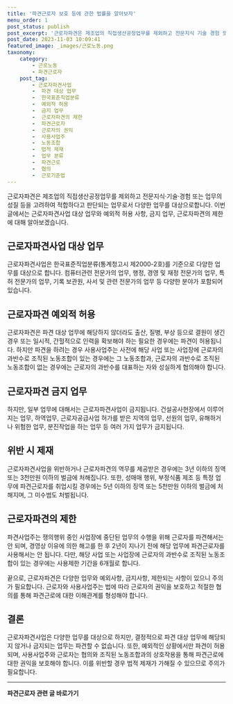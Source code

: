 ```yaml
---
title: '파견근로자 보호 등에 관한 법률을 알아보자'
menu_order: 1
post_status: publish
post_excerpt: '근로자파견은 제조업의 직접생산공정업무를 제외하고 전문지식 기술 경험 또는 업무의 성질 등을 고려하여 적합하다고 판단되는 업무로서 다양한 업무를 대상으로합니다. 이번 글에서는 근로자파견사업 대상 업무와 예외적 허용 사항, 금지 업무, 근로자파견의 제한에 대해 알아보겠습니다.'
post_date: 2023-11-03 10:09:41
featured_image: _images/근로노동.png
taxonomy:
    category:
        - 근로노동
        - 파견근로자
    post_tag:
        - 근로자파견사업
        -  파견 대상 업무
        -  한국표준직업분류
        -  예외적 허용
        -  금지 업무
        -  근로자파견의 제한
        -  파견근로자
        -  근로자의 권익
        -  사용사업주
        -  노동조합
        -  법적 제재
        -  업무 분류
        -  파견근로
        -  협의
        -  근로기준법
---
```



근로자파견은 제조업의 직접생산공정업무를 제외하고 전문지식·기술·경험 또는 업무의 성질 등을 고려하여 적합하다고 판단되는 업무로서 다양한 업무를 대상으로합니다. 이번 글에서는 근로자파견사업 대상 업무와 예외적 허용 사항, 금지 업무, 근로자파견의 제한에 대해 알아보겠습니다.

## 근로자파견사업 대상 업무

근로자파견사업은 한국표준직업분류(통계청고시 제2000-2호)를 기준으로 다양한 업무를 대상으로 합니다. 컴퓨터관련 전문가의 업무, 행정, 경영 및 재정 전문가의 업무, 특허 전문가의 업무, 기록 보관원, 사서 및 관련 전문가의 업무 등 다양한 분야가 포함되어 있습니다.

## 근로자파견 예외적 허용

근로자파견은 파견 대상 업무에 해당하지 않더라도 출산, 질병, 부상 등으로 결원이 생긴 경우 또는 일시적, 간헐적으로 인력을 확보해야 하는 필요한 경우에는 파견이 허용됩니다. 하지만 파견을 하려는 경우 사용사업주는 사전에 해당 사업 또는 사업장에 근로자의 과반수로 조직된 노동조합이 있는 경우에는 그 노동조합과, 근로자의 과반수로 조직된 노동조합이 없는 경우에는 근로자의 과반수를 대표하는 자와 성실하게 협의해야 합니다.

## 근로자파견 금지 업무

하지만, 일부 업무에 대해서는 근로자파견사업이 금지됩니다. 건설공사현장에서 이루어지는 업무, 하역업무, 근로자공급사업 허가를 받은 지역의 업무, 선원의 업무, 유해하거나 위험한 업무, 분진작업을 하는 업무 등 여러 가지 업무가 금지됩니다.

## 위반 시 제재

근로자파견사업을 위반하거나 근로자파견의 역무를 제공받은 경우에는 3년 이하의 징역 또는 3천만원 이하의 벌금에 처해집니다. 또한, 성매매 행위, 부정식품 제조 등 특정 업무에 파견근로자를 취업시킬 경우에는 5년 이하의 징역 또는 5천만원 이하의 벌금에 처해지며, 그 미수범도 처벌됩니다.

## 근로자파견의 제한

파견사업주는 쟁의행위 중인 사업장에 중단된 업무의 수행을 위해 근로자를 파견해서는 안 되며, 경영상 이유에 의한 해고를 한 후 2년이 지나기 전에 해당 업무에 파견근로자를 사용해서는 안 됩니다. 다만, 해당 사업 또는 사업장에 근로자의 과반수로 조직된 노동조합이 있는 경우에는 사용제한 기간을 6개월로 합니다.

끝으로, 근로자파견은 다양한 업무와 예외사항, 금지사항, 제한되는 사항이 있으니 주의가 필요합니다. 근로자와 사용사업주는 법에 따라 근로자의 권익을 보호하고 적절한 협의를 통해 파견근로에 대한 이해관계를 형성해야 합니다.

## 결론

근로자파견사업은 다양한 업무를 대상으로 하지만, 결정적으로 파견 대상 업무에 해당되지 않거나 금지되는 업무는 파견할 수 없습니다. 또한, 예외적인 상황에서만 파견이 허용되며, 사용사업주와 근로자는 협의와 조직된 노동조합과의 상호작용을 통해 파견근로에 대한 권익을 보호해야 합니다. 이를 위반할 경우 법적 제재가 가해질 수 있으므로 주의가 필요합니다.
<!-- wp:separator -->
<hr class="wp-block-separator has-alpha-channel-opacity"/>
<!-- /wp:separator -->

<!-- wp:group {"backgroundColor":"base","layout":{"type":"constrained"}} -->
<div class="wp-block-group has-base-background-color has-background"><!-- wp:paragraph {"align":"center","fontSize":"medium"} -->
<p class="has-text-align-center has-large-font-size"><strong>파견근로자 관련 글 바로가기</strong></p>
<!-- /wp:paragraph -->


<!-- wp:latest-posts
{"categories":[{"id":12664,"count":19,"description":"","link":"https://uknowlaw.com/category/%ed%8c%8c%ea%b2%ac%ea%b7%bc%eb%a1%9c%ec%9e%90/","name":"파견근로자","slug":"파견근로자","taxonomy":"category","parent":0,"meta":[],"_links":{"self":[{"href":"https://uknowlaw.com/wp-json/wp/v2/categories/12664"}],"collection":[{"href":"https://uknowlaw.com/wp-json/wp/v2/categories"}],"about":[{"href":"https://uknowlaw.com/wp-json/wp/v2/taxonomies/category"}],"wp:post_type":[{"href":"https://uknowlaw.com/wp-json/wp/v2/posts?categories=12664"}],"curies":[{"name":"wp","href":"https://api.w.org/{rel}","templated":true}]}}],"postsToShow":100,"excerptLength":28,"postLayout":"grid","columns":2,"featuredImageAlign":"left","featuredImageSizeSlug":"large","fontSize":18px} /--></div>
<!-- /wp:group -->